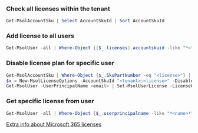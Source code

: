 ### Check all licenses within the tenant

```powershell
Get-MsolAccountSku | Select AccountSkuId | Sort AccountSkuId
```

### Add license to all users

```powershell
Get-MsolUser -all | Where-Object {($_.licenses).accountskuid -like "*<tenant>:<license>*"} | Set-MsolUserLicense -AddLicenses "<tenant>:<license>"
```

### Disable license plan for specific user

```powershell
Get-MsolAccountSku | Where-Object {$_.SkuPartNumber -eq "<license>"} | ForEach-Object {$_.ServiceStatus}
$x = New-MsolLicenseOptions -AccountSkuId "<tenant>:<license>" -DisabledPlans "<license>"
Get-MsolUser -UserPrincipalName <email> | Set-MsolUserLicense -LicenseOptions $x
```

### Get specific license from user

```powershell
Get-MsolUser -all | Where-Object {$_.userprincipalname -like "*<name>*" -and ($_.licenses).accountskuid -like "*<license>*"}
```

[Extra info about Microsoft 365 licenses](https://m365maps.com/)